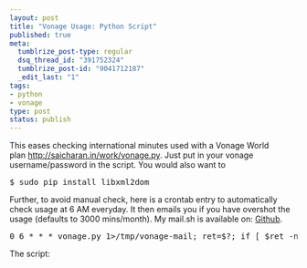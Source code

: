 ```yaml
--- 
layout: post
title: "Vonage Usage: Python Script"
published: true
meta: 
  tumblrize_post-type: regular
  dsq_thread_id: "391752324"
  tumblrize_post-id: "9041712187"
  _edit_last: "1"
tags: 
- python
- vonage
type: post
status: publish
---
```

This eases checking international minutes used with a Vonage World plan <a href="http://saicharan.in/work/vonage.py" target="_blank">http://saicharan.in/work/vonage.py</a>. Just put in your vonage username/password in the script. You would also want to
<pre class="brush: shell">$ sudo pip install libxml2dom</pre>  

Further, to avoid manual check, here is a crontab entry to automatically check usage at 6 AM everyday. It then emails you if you have overshot the usage (defaults to 3000 mins/month). My mail.sh is available on: <a href="https://github.com/scharan/Goodies/blob/master/mail.sh" target="_blank">Github</a>.
<pre class="brush: shell">0 6 * * * vonage.py 1&gt;/tmp/vonage-mail; ret=$?; if [ $ret -ne 0 ]; then mail.sh "Vonage Usage: $ret" /tmp/vonage-mail; fi</pre>  

The script:
<script type="text/javascript" src="http://gist-it.appspot.com/github/scharan/Goodies/raw/master/vonage.py"></script>
<!--script src="https://gist.github.com/1137615.js"> Vonage Usage Gist </script-->
